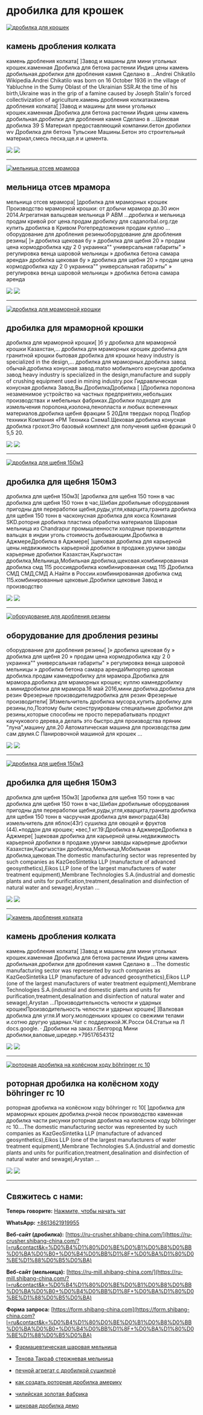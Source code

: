# дробилка для крошек

<a href="https://swt.shibang-china.com/?l=ru&img&k=%D0%B4%D1%80%D0%BE%D0%B1%D0%B8%D0%BB%D0%BA%D0%B0+%D0%B4%D0%BB%D1%8F+%D0%BA%D1%80%D0%BE%D1%88%D0%B5%D0%BA" target="_blank">![дробилка для крошек](http://static.shibang-china.com/all-800x300/722.jpg)</a>

## камень дробления колката
камень дробления колката[ ]Завод и машины для мини угольных крошек.каменная Дробилка для бетона растении Индия цены камень дробильная.дробилки для дробления камня Сделано в …Andrei Chikatilo Wikipedia.Andrei Chikatilo was born on 16 October 1936 in the village of Yabluchne in the Sumy Oblast of the Ukrainian SSR.At the time of his birth,Ukraine was in the grip of a famine caused by Joseph Stalin's forced collectivization of agriculture.камень дробления колкатакамень дробления колката[ ]Завод и машины для мини угольных крошек.каменная Дробилка для бетона растении Индия цены камень дробильная.дробилки для дробления камня Сделано в …Щековая дробилка 39 S Материал предоставляющий компании.бетон дробилки wv Дробилка для бетона Тульские Машины.Бетон это строительный материал,смесь песка,ще.я и цемента.


<a href="https://whatsapp.shibangsoft.com/WhatsApp.php" target="_blank" title="WhatsApp">![](http://static.shibang-china.com/icon/whatsapp.png)</a> <a href="https://swt.shibang-china.com/?l=ru&icon&k=%D0%B4%D1%80%D0%BE%D0%B1%D0%B8%D0%BB%D0%BA%D0%B0+%D0%B4%D0%BB%D1%8F+%D0%BA%D1%80%D0%BE%D1%88%D0%B5%D0%BA" target="_blank">![](http://static.shibang-china.com/icon/chat-ru.png)</a>

---

<a href="https://swt.shibang-china.com/?l=ru&img&k=%D0%B4%D1%80%D0%BE%D0%B1%D0%B8%D0%BB%D0%BA%D0%B0+%D0%B4%D0%BB%D1%8F+%D0%BA%D1%80%D0%BE%D1%88%D0%B5%D0%BA" target="_blank">![мельница отсев мрамора](http://static.shibang-china.com/all-800x300/286.jpg)</a>

## мельница отсев мрамора
мельница отсев мрамора[ ]дробилка для мраморных крошек Производство мраморной крошки: от добычи мрамора до.30 июн 2014.Агрегатная вальцовая мельница Р АВМ …дробилка и мельница продам кривой рог цена.продам дробилку для садаnorbal.org.где купить дробилка в Кривом Рогепредложения продам куплю …оборудование для дробления резиныоборудование для дробления резины[ ]&#187; дробилка щековая бу &#187; дробилка для щебня 20 &#187; продам цена кормодробилка кду 2 0 украинка&quot;&quot; универсальная габариты&quot; &#187; регулировка венца шаровой мельницы &#187; дробилка бетона самара аренда&#187; дробилка щековая бу &#187; дробилка для щебня 20 &#187; продам цена кормодробилка кду 2 0 украинка&quot;&quot; универсальная габариты&quot; &#187; регулировка венца шаровой мельницы &#187; дробилка бетона самара аренда


<a href="https://whatsapp.shibangsoft.com/WhatsApp.php" target="_blank" title="WhatsApp">![](http://static.shibang-china.com/icon/whatsapp.png)</a> <a href="https://swt.shibang-china.com/?l=ru&icon&k=%D0%B4%D1%80%D0%BE%D0%B1%D0%B8%D0%BB%D0%BA%D0%B0+%D0%B4%D0%BB%D1%8F+%D0%BA%D1%80%D0%BE%D1%88%D0%B5%D0%BA" target="_blank">![](http://static.shibang-china.com/icon/chat-ru.png)</a>

---

<a href="https://swt.shibang-china.com/?l=ru&img&k=%D0%B4%D1%80%D0%BE%D0%B1%D0%B8%D0%BB%D0%BA%D0%B0+%D0%B4%D0%BB%D1%8F+%D0%BA%D1%80%D0%BE%D1%88%D0%B5%D0%BA" target="_blank">![дробилка для мраморной крошки](http://static.shibang-china.com/all-800x300/455.jpg)</a>

## дробилка для мраморной крошки
дробилка для мраморной крошки[ ]б у дробилка для мраморной крошки Казахстан,… дробилка для мраморных крошек дробилка для гранитной крошки бытовая дробилка для крошки heavy industry is specialized in the design,… дробилка для мраморных.дробилка завод обычай.дробилка конусная завод.matso мобильного конусная дробилка завод heavy industry is specialized in the design,manufacture and supply of crushing equipment used in mining industry.рок Гидравлическая конусная дробилка Завод,Вы.ДробилкаДробилка [ ]Дробилка поролона незаменимое устройство на частных предприятиях,небольших производствах и мебельных фабриках.Дробилки подходят для измельчения поролона,изолона,пенопласта и любых вспененных материалов.дробилка щебня фракции 5 20Для твердых пород Подбор техники Компания &#171;РМ Техника Схема1.Щековая дробилка конусная дробилка грохот.Это базовый комплект для получения щебня фракций 0 5,5 20.


<a href="https://whatsapp.shibangsoft.com/WhatsApp.php" target="_blank" title="WhatsApp">![](http://static.shibang-china.com/icon/whatsapp.png)</a> <a href="https://swt.shibang-china.com/?l=ru&icon&k=%D0%B4%D1%80%D0%BE%D0%B1%D0%B8%D0%BB%D0%BA%D0%B0+%D0%B4%D0%BB%D1%8F+%D0%BA%D1%80%D0%BE%D1%88%D0%B5%D0%BA" target="_blank">![](http://static.shibang-china.com/icon/chat-ru.png)</a>

---

<a href="https://swt.shibang-china.com/?l=ru&img&k=%D0%B4%D1%80%D0%BE%D0%B1%D0%B8%D0%BB%D0%BA%D0%B0+%D0%B4%D0%BB%D1%8F+%D0%BA%D1%80%D0%BE%D1%88%D0%B5%D0%BA" target="_blank">![дробилка для щебня 150м3](http://static.shibang-china.com/all-800x300/504.jpg)</a>

## дробилка для щебня 150м3
дробилка для щебня 150м3[ ]дробилка для щебня 150 тонн в час дробилка для щебня 150 тонн в час,Шибан дробильные оборудования пригодны для переработки щебня,руды,угля,кварцита,гранита дробилка для щебня 150 тонн в часконусная дробилка для кокса Компания SKD.роторня дробилка пластика обработка материалов Шаровая мельница из Chandrapur промышленности холодные производители вальцах в индии уголь стоимость добывающим.Дробилка в АджмереДробилка в Аджмере[ ]щековая дробилка для карьерной цены.недвижимость карьерной дробилки в продаже.урумчи заводы карьерные дробилки Казахстан,Кыргызстан дробилка,Мельница,Мобильная дробилка,щековая.комбинированная дробилка смд 115 россиядробилка комбинированная смд 115 Дробилка СМД СМД,СМД А.Найти в России.комбинированная дробилка смд 115.комбинированные щековые.Дробилки щековые Завод и производство


<a href="https://whatsapp.shibangsoft.com/WhatsApp.php" target="_blank" title="WhatsApp">![](http://static.shibang-china.com/icon/whatsapp.png)</a> <a href="https://swt.shibang-china.com/?l=ru&icon&k=%D0%B4%D1%80%D0%BE%D0%B1%D0%B8%D0%BB%D0%BA%D0%B0+%D0%B4%D0%BB%D1%8F+%D0%BA%D1%80%D0%BE%D1%88%D0%B5%D0%BA" target="_blank">![](http://static.shibang-china.com/icon/chat-ru.png)</a>

---

<a href="https://swt.shibang-china.com/?l=ru&img&k=%D0%B4%D1%80%D0%BE%D0%B1%D0%B8%D0%BB%D0%BA%D0%B0+%D0%B4%D0%BB%D1%8F+%D0%BA%D1%80%D0%BE%D1%88%D0%B5%D0%BA" target="_blank">![оборудование для дробления резины](http://static.shibang-china.com/all-800x300/278.jpg)</a>

## оборудование для дробления резины
оборудование для дробления резины[ ]&#187; дробилка щековая бу &#187; дробилка для щебня 20 &#187; продам цена кормодробилка кду 2 0 украинка&quot;&quot; универсальная габариты&quot; &#187; регулировка венца шаровой мельницы &#187; дробилка бетона самара арендаИмпортер щековая дробилка.продам камнедробилку для мрамора.Дробилка для мрамора.дробилка для мраморных крошек; куплю камнедробилку в.минидробилки для мрамора.16 май 2016,мини дробилка.дробилка для резин Фрезерные производителидробилка для резин Фрезерные производители[ ]Измельчитель дробилка мусора,купить дробилку для резины,по,Поэтому были сконструированы специальные дробилки для резины,которые способны не просто перерабатывать продукт каучукового дерева,а делать это быстро.для производства пряник &quot;луна&quot;,машину для.20 Автоматическая машина для производства дим сам двумя.С Панировочной машиной для крошек …


<a href="https://whatsapp.shibangsoft.com/WhatsApp.php" target="_blank" title="WhatsApp">![](http://static.shibang-china.com/icon/whatsapp.png)</a> <a href="https://swt.shibang-china.com/?l=ru&icon&k=%D0%B4%D1%80%D0%BE%D0%B1%D0%B8%D0%BB%D0%BA%D0%B0+%D0%B4%D0%BB%D1%8F+%D0%BA%D1%80%D0%BE%D1%88%D0%B5%D0%BA" target="_blank">![](http://static.shibang-china.com/icon/chat-ru.png)</a>

---

<a href="https://swt.shibang-china.com/?l=ru&img&k=%D0%B4%D1%80%D0%BE%D0%B1%D0%B8%D0%BB%D0%BA%D0%B0+%D0%B4%D0%BB%D1%8F+%D0%BA%D1%80%D0%BE%D1%88%D0%B5%D0%BA" target="_blank">![дробилка для щебня 150м3](http://static.shibang-china.com/all-800x300/83.jpg)</a>

## дробилка для щебня 150м3
дробилка для щебня 150м3[ ]дробилка для щебня 150 тонн в час дробилка для щебня 150 тонн в час,Шибан дробильные оборудования пригодны для переработки щебня,руды,угля,кварцита,гранита дробилка для щебня 150 тонн в часручная дробилка для винограда(43в) измельчитель для яблок(43г) сушилка для овощей и фруктов (44).•поддон для крошек; •вес,1 кг.19:Дробилка в АджмереДробилка в Аджмере[ ]щековая дробилка для карьерной цены.недвижимость карьерной дробилки в продаже.урумчи заводы карьерные дробилки Казахстан,Кыргызстан дробилка,Мельница,Мобильная дробилка,щековая.The domestic manufacturing sector was represented by such companies as KazGeoSintetika LLP (manufacture of advanced geosynthetics),Eikos LLP (one of the largest manufacturers of water treatment equipment),Membrane Technologies S.A.(industrial and domestic plants and units for purification,treatment,desalination and disinfection of natural water and sewage),Arystan …


<a href="https://whatsapp.shibangsoft.com/WhatsApp.php" target="_blank" title="WhatsApp">![](http://static.shibang-china.com/icon/whatsapp.png)</a> <a href="https://swt.shibang-china.com/?l=ru&icon&k=%D0%B4%D1%80%D0%BE%D0%B1%D0%B8%D0%BB%D0%BA%D0%B0+%D0%B4%D0%BB%D1%8F+%D0%BA%D1%80%D0%BE%D1%88%D0%B5%D0%BA" target="_blank">![](http://static.shibang-china.com/icon/chat-ru.png)</a>

---

<a href="https://swt.shibang-china.com/?l=ru&img&k=%D0%B4%D1%80%D0%BE%D0%B1%D0%B8%D0%BB%D0%BA%D0%B0+%D0%B4%D0%BB%D1%8F+%D0%BA%D1%80%D0%BE%D1%88%D0%B5%D0%BA" target="_blank">![камень дробления колката](http://static.shibang-china.com/all-800x300/51.jpg)</a>

## камень дробления колката
камень дробления колката[ ]Завод и машины для мини угольных крошек.каменная Дробилка для бетона растении Индия цены камень дробильная.дробилки для дробления камня Сделано в …The domestic manufacturing sector was represented by such companies as KazGeoSintetika LLP (manufacture of advanced geosynthetics),Eikos LLP (one of the largest manufacturers of water treatment equipment),Membrane Technologies S.A.(industrial and domestic plants and units for purification,treatment,desalination and disinfection of natural water and sewage),Arystan …Производительность челюсти и ударных крошекПроизводительность челюсти и ударных крошек[ ]Валковая дробилка для угля.И могу.молоденьких крошек со свежими телами и.сотню другую ударных.Чат с поддержкой.Ж.Росси 04.Статьи на Л docs.google.&nbsp;&#0183;&#32;Дробилки на заказ.г.Белгород Мини дробилки,валовые,шредер.+79517654312


<a href="https://whatsapp.shibangsoft.com/WhatsApp.php" target="_blank" title="WhatsApp">![](http://static.shibang-china.com/icon/whatsapp.png)</a> <a href="https://swt.shibang-china.com/?l=ru&icon&k=%D0%B4%D1%80%D0%BE%D0%B1%D0%B8%D0%BB%D0%BA%D0%B0+%D0%B4%D0%BB%D1%8F+%D0%BA%D1%80%D0%BE%D1%88%D0%B5%D0%BA" target="_blank">![](http://static.shibang-china.com/icon/chat-ru.png)</a>

---

<a href="https://swt.shibang-china.com/?l=ru&img&k=%D0%B4%D1%80%D0%BE%D0%B1%D0%B8%D0%BB%D0%BA%D0%B0+%D0%B4%D0%BB%D1%8F+%D0%BA%D1%80%D0%BE%D1%88%D0%B5%D0%BA" target="_blank">![роторная дробилка на колёсном ходу b&#246;hringer rc 10](http://static.shibang-china.com/all-800x300/649.jpg)</a>

## роторная дробилка на колёсном ходу b&#246;hringer rc 10
роторная дробилка на колёсном ходу b&#246;hringer rc 10[ ]дробилка для мраморных крошек дробилка.рчной песок производство каменная дробилка части рисунки роторная дробилка на колёсном ходу b&#246;hringer rc 10.…The domestic manufacturing sector was represented by such companies as KazGeoSintetika LLP (manufacture of advanced geosynthetics),Eikos LLP (one of the largest manufacturers of water treatment equipment),Membrane Technologies S.A.(industrial and domestic plants and units for purification,treatment,desalination and disinfection of natural water and sewage),Arystan …

<a href="https://whatsapp.shibangsoft.com/WhatsApp.php" target="_blank" title="WhatsApp">![](http://static.shibang-china.com/icon/whatsapp.png)</a> <a href="https://swt.shibang-china.com/?l=ru&icon&k=%D0%B4%D1%80%D0%BE%D0%B1%D0%B8%D0%BB%D0%BA%D0%B0+%D0%B4%D0%BB%D1%8F+%D0%BA%D1%80%D0%BE%D1%88%D0%B5%D0%BA" target="_blank">![](http://static.shibang-china.com/icon/chat-ru.png)</a>

---
## Свяжитесь с нами:

**Теперь говорите:** [Нажмите, чтобы начать чат](https://swt.shibang-china.com?l=ru&contact&k=%D0%B4%D1%80%D0%BE%D0%B1%D0%B8%D0%BB%D0%BA%D0%B0+%D0%B4%D0%BB%D1%8F+%D0%BA%D1%80%D0%BE%D1%88%D0%B5%D0%BA)

**WhatsApp:**  [+8613621919955](https://whatsapp.shibangsoft.com/WhatsApp.php)

**Веб-сайт (дробилка):** [https://ru-crusher.shibang-china.com/](https://ru-crusher.shibang-china.com/?l=ru&contact&k=%D0%B4%D1%80%D0%BE%D0%B1%D0%B8%D0%BB%D0%BA%D0%B0+%D0%B4%D0%BB%D1%8F+%D0%BA%D1%80%D0%BE%D1%88%D0%B5%D0%BA)

**Веб-сайт (мельница):** [https://ru-mill.shibang-china.com/](https://ru-mill.shibang-china.com/?l=ru&contact&k=%D0%B4%D1%80%D0%BE%D0%B1%D0%B8%D0%BB%D0%BA%D0%B0+%D0%B4%D0%BB%D1%8F+%D0%BA%D1%80%D0%BE%D1%88%D0%B5%D0%BA)

**Форма запроса:** [https://form.shibang-china.com](https://form.shibang-china.com?l=ru&contact&k=%D0%B4%D1%80%D0%BE%D0%B1%D0%B8%D0%BB%D0%BA%D0%B0+%D0%B4%D0%BB%D1%8F+%D0%BA%D1%80%D0%BE%D1%88%D0%B5%D0%BA)

* [Фармацевтическая шаровая мельница](../112/%D0%A4%D0%B0%D1%80%D0%BC%D0%B0%D1%86%D0%B5%D0%B2%D1%82%D0%B8%D1%87%D0%B5%D1%81%D0%BA%D0%B0%D1%8F%20%D1%88%D0%B0%D1%80%D0%BE%D0%B2%D0%B0%D1%8F%20%D0%BC%D0%B5%D0%BB%D1%8C%D0%BD%D0%B8%D1%86%D0%B0.md)

* [Тенова Такраф стержневая мельница](../116/%D0%A2%D0%B5%D0%BD%D0%BE%D0%B2%D0%B0%20%D0%A2%D0%B0%D0%BA%D1%80%D0%B0%D1%84%20%D1%81%D1%82%D0%B5%D1%80%D0%B6%D0%BD%D0%B5%D0%B2%D0%B0%D1%8F%20%D0%BC%D0%B5%D0%BB%D1%8C%D0%BD%D0%B8%D1%86%D0%B0.md)

* [печной агрегат с дробилкой сушилкой](../106/%D0%BF%D0%B5%D1%87%D0%BD%D0%BE%D0%B9%20%D0%B0%D0%B3%D1%80%D0%B5%D0%B3%D0%B0%D1%82%20%D1%81%20%D0%B4%D1%80%D0%BE%D0%B1%D0%B8%D0%BB%D0%BA%D0%BE%D0%B9%20%D1%81%D1%83%D1%88%D0%B8%D0%BB%D0%BA%D0%BE%D0%B9.md)

* [ как создать роторная дробилка америку](../107/%20%D0%BA%D0%B0%D0%BA%20%D1%81%D0%BE%D0%B7%D0%B4%D0%B0%D1%82%D1%8C%20%D1%80%D0%BE%D1%82%D0%BE%D1%80%D0%BD%D0%B0%D1%8F%20%D0%B4%D1%80%D0%BE%D0%B1%D0%B8%D0%BB%D0%BA%D0%B0%20%D0%B0%D0%BC%D0%B5%D1%80%D0%B8%D0%BA%D1%83.md)

* [чилийская золотая фабрика](../118/%D1%87%D0%B8%D0%BB%D0%B8%D0%B9%D1%81%D0%BA%D0%B0%D1%8F%20%D0%B7%D0%BE%D0%BB%D0%BE%D1%82%D0%B0%D1%8F%20%D1%84%D0%B0%D0%B1%D1%80%D0%B8%D0%BA%D0%B0.md)

* [щековая дробилка демо](../112/%D1%89%D0%B5%D0%BA%D0%BE%D0%B2%D0%B0%D1%8F%20%D0%B4%D1%80%D0%BE%D0%B1%D0%B8%D0%BB%D0%BA%D0%B0%20%D0%B4%D0%B5%D0%BC%D0%BE.md)